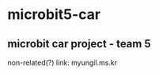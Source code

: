 microbit5-car
=============
microbit car project - team 5
-----------------------------
non-related(?) link: myungil.ms.kr